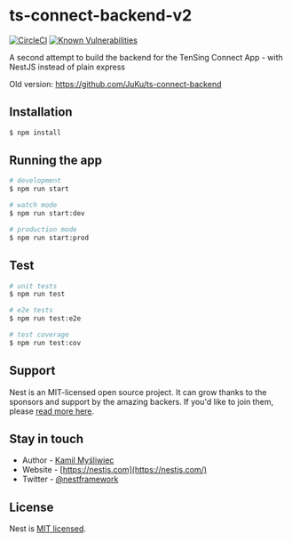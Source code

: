 # ts-connect-backend-v2

[![CircleCI](https://circleci.com/gh/JuKu/ts-connect-backend-v2/tree/master.svg?style=svg)](https://circleci.com/gh/JuKu/ts-connect-backend-v2/tree/master)
[![Known Vulnerabilities](https://snyk.io/test/github/JuKu/ts-connect-backend-v2/badge.svg)](https://snyk.io/test/github/JuKu/ts-connect-backend-v2)

A second attempt to build the backend for the TenSing Connect App - with NestJS instead of plain express

Old version: https://github.com/JuKu/ts-connect-backend

## Installation

```bash
$ npm install
```

## Running the app

```bash
# development
$ npm run start

# watch mode
$ npm run start:dev

# production mode
$ npm run start:prod
```

## Test

```bash
# unit tests
$ npm run test

# e2e tests
$ npm run test:e2e

# test coverage
$ npm run test:cov
```

## Support

Nest is an MIT-licensed open source project. It can grow thanks to the sponsors and support by the amazing backers. If you'd like to join them, please [read more here](https://docs.nestjs.com/support).

## Stay in touch

- Author - [Kamil Myśliwiec](https://kamilmysliwiec.com)
- Website - [https://nestjs.com](https://nestjs.com/)
- Twitter - [@nestframework](https://twitter.com/nestframework)

## License

Nest is [MIT licensed](LICENSE).
